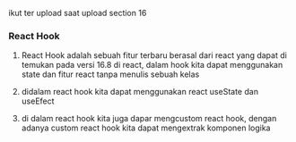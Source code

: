 ikut ter upload saat upload section 16
### React Hook

1. React Hook adalah sebuah fitur terbaru berasal dari react yang dapat di temukan pada versi 16.8 di react, dalam hook kita dapat menggunakan state dan fitur react tanpa menulis sebuah kelas

2. didalam react hook kita dapat menggunakan react useState dan useEfect

3. di dalam react hook kita juga dapar mengcustom react hook, dengan adanya custom react hook kita dapat mengextrak komponen logika

